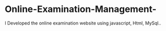 # Online-Examination-Management-
I Developed the online examination website using javascript, Html, MySql..
